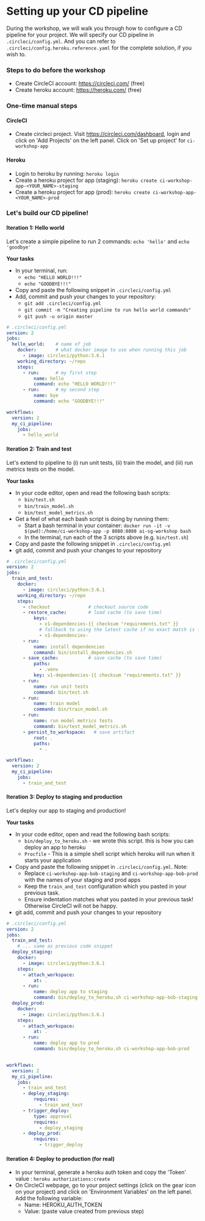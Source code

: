 # Setting up your CD pipeline

During the workshop, we will walk you through how to configure a CD pipeline for your project. We will specify our CD pipeline in `.circleci/config.yml`. And you can refer to `.circleci/config.heroku.reference.yaml` for the complete solution, if you wish to.

### Steps to do before the workshop
- Create CircleCI account: https://circleci.com/ (free)
- Create heroku account: https://heroku.com/ (free)

### One-time manual steps
#### CircleCI
- Create circleci project. Visit https://circleci.com/dashboard, login and click on 'Add Projects' on the left panel. Click on 'Set up project' for `ci-workshop-app`

#### Heroku
- Login to heroku by running: `heroku login`
- Create a heroku project for app (staging): `heroku create ci-workshop-app-<YOUR_NAME>-staging`
- Create a heroku project for app (prod): `heroku create ci-workshop-app-<YOUR_NAME>-prod`


### Let's build our CD pipeline!

#### Iteration 1: Hello world

Let's create a simple pipeline to run 2 commands: `echo 'hello'` and `echo 'goodbye'`

**Your tasks**
- In your terminal, run:
  - `echo "HELLO WORLD!!!"`
  - `echo "GOODBYE!!!"`
- Copy and paste the following snippet in `.circleci/config.yml`
- Add, commit and push your changes to your repository:
  - `git add .circleci/config.yml`
  - `git commit -m "Creating pipeline to run hello world commands"`
  - `git push -u origin master`

```yaml
# .circleci/config.yml
version: 2
jobs:
  hello_world:    # name of job
    docker:       # what docker image to use when running this job 
      - image: circleci/python:3.6.1
    working_directory: ~/repo
    steps:
      - run:      # my first step
          name: hello
          command: echo "HELLO WORLD!!!"
      - run:      # my second step
          name: bye
          command: echo "GOODBYE!!!"

workflows:
  version: 2
  my_ci_pipeline:
    jobs:
      - hello_world
```

#### Iteration 2: Train and test

Let's extend to pipeline to (i) run unit tests, (ii) train the model, and (iii) run metrics tests on the model.

**Your tasks**
- In your code editor, open and read the following bash scripts:
  - `bin/test.sh`
  - `bin/train_model.sh`
  - `bin/test_model_metrics.sh`
- Get a feel of what each bash script is doing by running them:
  - Start a bash terminal in your container: `docker run -it -v $(pwd):/home/ci-workshop-app -p 8080:8080 ai-sg-workshop bash`
  - In the terminal, run each of the 3 scripts above (e.g. `bin/test.sh`)
- Copy and paste the following snippet in `.circleci/config.yml`
- git add, commit and push your changes to your repository

```yaml
# .circleci/config.yml
version: 2
jobs:
  train_and_test:
    docker:
      - image: circleci/python:3.6.1
    working_directory: ~/repo
    steps:
      - checkout              # checkout source code
      - restore_cache:        # load cache (to save time)
          keys:
            - v1-dependencies-{{ checksum "requirements.txt" }}
            # fallback to using the latest cache if no exact match is found
            - v1-dependencies-
      - run:
          name: install dependencies
          command: bin/install_dependencies.sh
      - save_cache:           # save cache (to save time)
          paths:
            - .venv
          key: v1-dependencies-{{ checksum "requirements.txt" }}
      - run:
          name: run unit tests
          command: bin/test.sh
      - run:
          name: train model
          command: bin/train_model.sh
      - run:
          name: run model metrics tests
          command: bin/test_model_metrics.sh
      - persist_to_workspace:   # save artifact
          root: .
          paths:
            - .

workflows:
  version: 2
  my_ci_pipeline:
    jobs:
      - train_and_test
```

#### Iteration 3: Deploy to staging and production

Let's deploy our app to staging and production!

**Your tasks**
- In your code editor, open and read the following bash scripts:
  - `bin/deploy_to_heroku.sh` - we wrote this script. this is how you can deploy an app to heroku
  - `Procfile` - This is a simple shell script which heroku will run when it starts your application
- Copy and paste the following snippet in `.circleci/config.yml`. Note:
  - Replace `ci-workshop-app-bob-staging` and `ci-workshop-app-bob-prod` with the names of your staging and prod apps
  - Keep the `train_and_test` configuration which you pasted in your previous task.
  - Ensure indentation matches what you pasted in your previous task! Otherwise CircleCI will not be happy.
- git add, commit and push your changes to your repository


```yaml
# .circleci/config.yml
version: 2
jobs:
  train_and_test:
    # ... same as previous code snippet
  deploy_staging:
    docker:
      - image: circleci/python:3.6.1
    steps:
      - attach_workspace:
          at: .
      - run:
          name: deploy app to staging
          command: bin/deploy_to_heroku.sh ci-workshop-app-bob-staging
  deploy_prod:
    docker:
      - image: circleci/python:3.6.1
    steps:
      - attach_workspace:
          at: .
      - run:
          name: deploy app to prod
          command: bin/deploy_to_heroku.sh ci-workshop-app-bob-prod


workflows:
  version: 2
  my_ci_pipeline:
    jobs:
      - train_and_test
      - deploy_staging:
          requires:
            - train_and_test
      - trigger_deploy:
          type: approval
          requires:
            - deploy_staging
      - deploy_prod:
          requires:
            - trigger_deploy
```

#### Iteration 4: Deploy to production (for real)

- In your terminal, generate a heroku auth token and copy the 'Token' value : `heroku authorizations:create`
- On CircleCI webpage, go to your project settings (click on the gear icon on your project) and click on 'Environment Variables' on the left panel. Add the following variable:
  - Name: HEROKU_AUTH_TOKEN
  - Value: (paste value created from previous step)